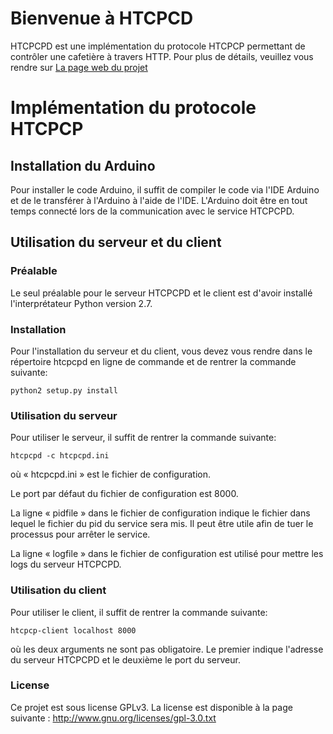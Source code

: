 Bienvenue à HTCPCD
==================

HTCPCPD est une implémentation du protocole HTCPCP permettant de
contrôler une cafetière à travers HTTP. Pour plus de détails, veuillez
vous rendre sur [La page web du projet](http://gelendir.github.com/htcpcpd/)

Implémentation du protocole HTCPCP
==================================

Installation du Arduino
-----------------------
Pour installer le code Arduino, il suffit de compiler le code via l'IDE Arduino
et de le transférer à l'Arduino à l'aide de l'IDE. L'Arduino doit être en tout
temps connecté lors de la communication avec le service HTCPCPD.

Utilisation du serveur et du client
------------------------------------

### Préalable ###

Le seul préalable pour le serveur HTCPCPD et le client est d'avoir installé
l'interprétateur Python version 2.7.

### Installation ###

Pour l'installation du serveur et du client, vous devez vous rendre dans le 
répertoire htcpcpd en ligne de commande et de rentrer la commande suivante:

	python2 setup.py install

### Utilisation du serveur ###

Pour utiliser le serveur, il suffit de rentrer la commande suivante:
	
	htcpcpd -c htcpcpd.ini

où « htcpcpd.ini » est le fichier de configuration.

Le port par défaut du fichier de configuration est 8000.

La ligne « pidfile » dans le fichier de configuration indique le fichier dans 
lequel le fichier du pid du service sera mis. Il peut être utile afin de tuer
le processus pour arrêter le service.

La ligne « logfile » dans le fichier de configuration est utilisé pour mettre 
les logs du serveur HTCPCPD.

### Utilisation du client ###

Pour utiliser le client, il suffit de rentrer la commande suivante:

	htcpcp-client localhost 8000

où les deux arguments ne sont pas obligatoire. Le premier indique l'adresse du
serveur HTCPCPD et le deuxième le port du serveur.

### License ###

Ce projet est sous license GPLv3. La license est disponible à la page
suivante : http://www.gnu.org/licenses/gpl-3.0.txt

